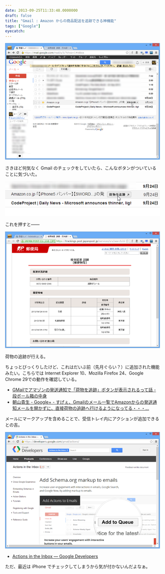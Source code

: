 ```yaml
---
date: 2013-09-25T11:33:48.0000000
draft: false
title: "Gmail : Amazon からの商品配送を追跡できる神機能"
tags: ["Google"]
eyecatch: 
---
```

<p><span itemscope itemtype="http://schema.org/Photograph"><img src="20130925111915.png" alt="f:id:daruyanagi:20130925111915p:plain" title="f:id:daruyanagi:20130925111915p:plain" class="hatena-fotolife" itemprop="image"></span></p><p>さきほど何気なく Gmail のチェックをしていたら、こんなボタンがついていることに気づいた。</p><p><span itemscope itemtype="http://schema.org/Photograph"><img src="20130925112115.png" alt="f:id:daruyanagi:20130925112115p:plain" title="f:id:daruyanagi:20130925112115p:plain" class="hatena-fotolife" itemprop="image"></span></p><p>これを押すと――</p><p><span itemscope itemtype="http://schema.org/Photograph"><img src="20130925111916.png" alt="f:id:daruyanagi:20130925111916p:plain" title="f:id:daruyanagi:20130925111916p:plain" class="hatena-fotolife" itemprop="image"></span></p><p>荷物の追跡が行える。</p><p>ちょっとびっくりしたけど、これはだいぶ前（先月ぐらい？）に追加された機能みたい。こちらでは Internet Explorer 10、Mozilla Firefox 24、Google Chrome 29での動作を確認している。</p>

<ul>
<li><a href="http://d.hatena.ne.jp/manabu55/20130920/1379625005">GMail&#x3067;&#x30A2;&#x30DE;&#x30BE;&#x30F3;&#x306E;&#x767A;&#x9001;&#x901A;&#x77E5;&#x3067;&#x300C;&#x8377;&#x7269;&#x3092;&#x8FFD;&#x8DE1;&#x300D;&#x30DC;&#x30BF;&#x30F3;&#x304C;&#x8868;&#x793A;&#x3055;&#x308C;&#x308B;&#x3063;&#x3066;&#x8A71; - &#x6BB5;&#x30DC;&#x30FC;&#x30EB;&#x7BB1;&#x306E;&#x4E2D;&#x8EAB;</a></li>
<li><a href="https://plus.google.com/+takaoasayama/posts/Bw2UuwUoDry">&#x671D;&#x5C71;&#x8CB4;&#x751F; - Google+ - &#x3059;&#x3052;&#x3047;&#x3001;Gmail&#x306E;&#x30E1;&#x30FC;&#x30EB;&#x4E00;&#x89A7;&#x3067;Amazon&#x304B;&#x3089;&#x306E;&#x767A;&#x9001;&#x901A;&#x77E5;&#x30E1;&#x30FC;&#x30EB;&#x3092;&#x958B;&#x304B;&#x305A;&#x306B;&#x3001;&#x76F4;&#x63A5;&#x8377;&#x7269;&#x306E;&#x8FFD;&#x8DE1;&#x3078;&#x884C;&#x3051;&#x308B;&#x3088;&#x3046;&#x306B;&#x306A;&#x3063;&#x3066;&#x308B;&#x30FB;&#x30FB;&#x30FB;&hellip;</a></li>
</ul><p>メールにマークアップを含めることで、受信トレイ内にアクションが追加できるとの吉。</p><p><span itemscope itemtype="http://schema.org/Photograph"><img src="20130925112353.png" alt="f:id:daruyanagi:20130925112353p:plain" title="f:id:daruyanagi:20130925112353p:plain" class="hatena-fotolife" itemprop="image"></span></p>

<ul>
<li><a href="https://developers.google.com/gmail/actions/">Actions in the Inbox &mdash; Google Developers</a></li>
</ul><p>ただ、最近は iPhone でチェックしてしまうから気が付かないんだよなぁ。</p>

